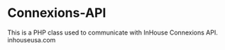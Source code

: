 Connexions-API
==============

This is a PHP class used to communicate with InHouse Connexions API. inhouseusa.com
